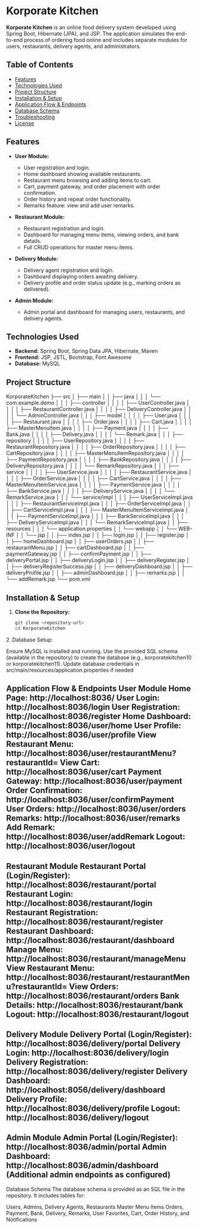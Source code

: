 # Korporate Kitchen

**Korporate Kitchen** is an online food delivery system developed using Spring Boot, Hibernate (JPA), and JSP. The application simulates the end-to-end process of ordering food online and includes separate modules for users, restaurants, delivery agents, and administrators.

## Table of Contents

- [Features](#features)
- [Technologies Used](#technologies-used)
- [Project Structure](#project-structure)
- [Installation & Setup](#installation--setup)
- [Application Flow & Endpoints](#application-flow--endpoints)
- [Database Schema](#database-schema)
- [Troubleshooting](#troubleshooting)
- [License](#license)

## Features

- **User Module:**
  - User registration and login.
  - Home dashboard showing available restaurants.
  - Restaurant menu browsing and adding items to cart.
  - Cart, payment gateway, and order placement with order confirmation.
  - Order history and repeat order functionality.
  - Remarks feature: view and add user remarks.

- **Restaurant Module:**
  - Restaurant registration and login.
  - Dashboard for managing menu items, viewing orders, and bank details.
  - Full CRUD operations for master menu items.

- **Delivery Module:**
  - Delivery agent registration and login.
  - Dashboard displaying orders awaiting delivery.
  - Delivery profile and order status update (e.g., marking orders as delivered).

- **Admin Module:**
  - Admin portal and dashboard for managing users, restaurants, and delivery agents.

## Technologies Used

- **Backend:** Spring Boot, Spring Data JPA, Hibernate, Maven
- **Frontend:** JSP, JSTL, Bootstrap, Font Awesome
- **Database:** MySQL

## Project Structure
KorporateKitchen
├── src
│   ├── main
│   │   ├── java
│   │   │   └── com.example.demo
│   │   │       ├── controller
│   │   │       │   ├── UserController.java
│   │   │       │   ├── RestaurantController.java
│   │   │       │   ├── DeliveryController.java
│   │   │       │   └── AdminController.java
│   │   │       ├── model
│   │   │       │   ├── User.java
│   │   │       │   ├── Restaurant.java
│   │   │       │   ├── Order.java
│   │   │       │   ├── Cart.java
│   │   │       │   ├── MasterMenuItem.java
│   │   │       │   ├── Payment.java
│   │   │       │   ├── Bank.java
│   │   │       │   ├── Delivery.java
│   │   │       │   └── Remark.java
│   │   │       ├── repository
│   │   │       │   ├── UserRepository.java
│   │   │       │   ├── RestaurantRepository.java
│   │   │       │   ├── OrderRepository.java
│   │   │       │   ├── CartRepository.java
│   │   │       │   ├── MasterMenuItemRepository.java
│   │   │       │   ├── PaymentRepository.java
│   │   │       │   ├── BankRepository.java
│   │   │       │   ├── DeliveryRepository.java
│   │   │       │   └── RemarkRepository.java
│   │   │       ├── service
│   │   │       │   ├── UserService.java
│   │   │       │   ├── RestaurantService.java
│   │   │       │   ├── OrderService.java
│   │   │       │   ├── CartService.java
│   │   │       │   ├── MasterMenuItemService.java
│   │   │       │   ├── PaymentService.java
│   │   │       │   ├── BankService.java
│   │   │       │   ├── DeliveryService.java
│   │   │       │   └── RemarkService.java
│   │   │       └── service/impl
│   │   │           ├── UserServiceImpl.java
│   │   │           ├── RestaurantServiceImpl.java
│   │   │           ├── OrderServiceImpl.java
│   │   │           ├── CartServiceImpl.java
│   │   │           ├── MasterMenuItemServiceImpl.java
│   │   │           ├── PaymentServiceImpl.java
│   │   │           ├── BankServiceImpl.java
│   │   │           ├── DeliveryServiceImpl.java
│   │   │           └── RemarkServiceImpl.java
│   │   ├── resources
│   │   │   └── application.properties
│   │   └── webapp
│   │       └── WEB-INF
│   │           └── jsp
│   │               ├── index.jsp
│   │               ├── login.jsp
│   │               ├── register.jsp
│   │               ├── homeDashboard.jsp
│   │               ├── userOrders.jsp
│   │               ├── restaurantMenu.jsp
│   │               ├── cartDashboard.jsp
│   │               ├── paymentGateway.jsp
│   │               ├── confirmPayment.jsp
│   │               ├── deliveryPortal.jsp
│   │               ├── deliveryLogin.jsp
│   │               ├── deliveryRegister.jsp
│   │               ├── deliveryRegisterSuccess.jsp
│   │               ├── deliveryDashboard.jsp
│   │               ├── deliveryProfile.jsp
│   │               ├── adminDashboard.jsp
│   │               ├── remarks.jsp
│   │               └── addRemark.jsp
└── pom.xml


## Installation & Setup

1. **Clone the Repository:**
   ```bash
   git clone <repository-url>
   cd KorporateKitchen

2 .Database Setup:

Ensure MySQL is installed and running.
Use the provided SQL schema (available in the repository) to create the database (e.g., korporatekitchen10 or korporatekitchen11).
Update database credentials in src/main/resources/application.properties if needed

Application Flow & Endpoints
User Module
Home Page: http://localhost:8036/
User Login: http://localhost:8036/login
User Registration: http://localhost:8036/register
Home Dashboard: http://localhost:8036/user/home
User Profile: http://localhost:8036/user/profile
View Restaurant Menu: http://localhost:8036/user/restaurantMenu?restaurantId=<id>
View Cart: http://localhost:8036/user/cart
Payment Gateway: http://localhost:8036/user/payment
Order Confirmation: http://localhost:8036/user/confirmPayment
User Orders: http://localhost:8036/user/orders
Remarks: http://localhost:8036/user/remarks
Add Remark: http://localhost:8036/user/addRemark
Logout: http://localhost:8036/user/logout
-------------------------------------------------
Restaurant Module
Restaurant Portal (Login/Register): http://localhost:8036/restaurant/portal
Restaurant Login: http://localhost:8036/restaurant/login
Restaurant Registration: http://localhost:8036/restaurant/register
Restaurant Dashboard: http://localhost:8036/restaurant/dashboard
Manage Menu: http://localhost:8036/restaurant/manageMenu
View Restaurant Menu: http://localhost:8036/restaurant/restaurantMenu?restaurantId=<id>
View Orders: http://localhost:8036/restaurant/orders
Bank Details: http://localhost:8036/restaurant/bank
Logout: http://localhost:8036/restaurant/logout
-----------------------------------------
Delivery Module
Delivery Portal (Login/Register): http://localhost:8036/delivery/portal
Delivery Login: http://localhost:8036/delivery/login
Delivery Registration: http://localhost:8036/delivery/register
Delivery Dashboard: http://localhost:8056/delivery/dashboard
Delivery Profile: http://localhost:8036/delivery/profile
Logout: http://localhost:8036/delivery/logout
--------------------------------------------
Admin Module
Admin Portal (Login/Register): http://localhost:8036/admin/portal
Admin Dashboard: http://localhost:8036/admin/dashboard
(Additional admin endpoints as configured)
-----------------------------------------------
Database Schema
The database schema is provided as an SQL file in the repository. It includes tables for:

Users, Admins, Delivery Agents, Restaurants
Master Menu Items
Orders, Payment, Bank, Delivery, Remarks, User Favorites, Cart, Order History, and Notifications

